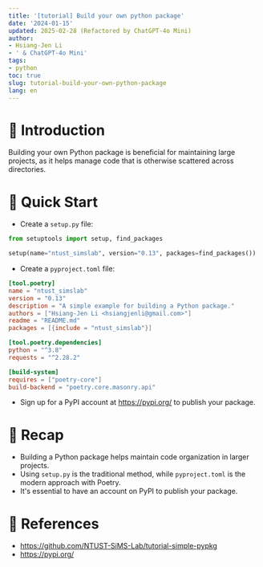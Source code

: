 ```yaml
---
title: '[tutorial] Build your own python package'
date: '2024-01-15'
updated: 2025-02-28 (Refactored by ChatGPT-4o Mini)
author:
- Hsiang-Jen Li
- ' & ChatGPT-4o Mini'
tags:
- python
toc: true
slug: tutorial-build-your-own-python-package
lang: en
---
```


# 📌 Introduction
Building your own Python package is beneficial for maintaining large projects, as it helps manage code that is otherwise scattered across directories.
<!-- more -->

# 🚀 Quick Start
- Create a `setup.py` file:
```python
from setuptools import setup, find_packages

setup(name="ntust_simslab", version="0.13", packages=find_packages())
```
- Create a `pyproject.toml` file:
```toml
[tool.poetry]
name = "ntust_simslab"
version = "0.13"
description = "A simple example for building a Python package."
authors = ["Hsiang-Jen Li <hsiangjenli@gmail.com>"]
readme = "README.md"
packages = [{include = "ntust_simslab"}]

[tool.poetry.dependencies]
python = "^3.8"
requests = "^2.28.2"

[build-system]
requires = ["poetry-core"]
build-backend = "poetry.core.masonry.api"
```
- Sign up for a PyPI account at https://pypi.org/ to publish your package.

# 🔁 Recap
- Building a Python package helps maintain code organization in larger projects.
- Using `setup.py` is the traditional method, while `pyproject.toml` is the modern approach with Poetry.
- It's essential to have an account on PyPI to publish your package.

# 🔗 References
- https://github.com/NTUST-SiMS-Lab/tutorial-simple-pypkg
- https://pypi.org/
